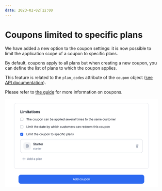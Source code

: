 ```yaml
---
date: 2023-02-02T12:00
---
```


# Coupons limited to specific plans
We have added a new option to the coupon settings: it is now possible to limit the application scope of a coupon to specific plans.

By default, coupons apply to all plans but when creating a new coupon, you can define the list of plans to which the coupon applies.

This feature is related to the `plan_codes` attribute of the `coupon` object ([see API documentation](../docs/api/coupons/create-coupon)).

Please refer to [the guide](../docs/guide/coupons) for more information on coupons.

![Coupon limitations](../static/img/coupons-plans.png)